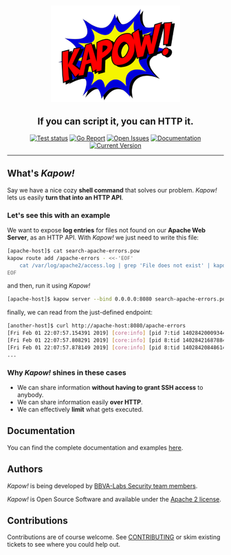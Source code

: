 <p align="center">
  <img alt="Kapow! Logo" src="https://raw.githubusercontent.com/BBVA/kapow/master/docs/source/_static/logo.png" width=300 />
  <h2 align="center">If you can script it, you can HTTP it.</h2>
  <p align="center">
    <a href="https://circleci.com/gh/BBVA/kapow/tree/master"><img alt="Test status" src="https://circleci.com/gh/BBVA/kapow/tree/master.svg?style=svg" /></a>
    <a href="https://goreportcard.com/badge/github.com/bbva/kapow"><img alt="Go Report" src="https://goreportcard.com/badge/github.com/bbva/kapow" /></a>
    <a href="https://github.com/BBVA/kapow/issues/"><img alt="Open Issues" src="https://img.shields.io/github/issues/BBVA/kapow" /></a>
    <a href="https://kapow.readthedocs.io"><img alt="Documentation" src="https://img.shields.io/readthedocs/kapow" /></a>
    <a href="https://github.com/BBVA/kapow/releases"><img alt="Current Version" src="https://img.shields.io/github/v/release/BBVA/kapow?include_prereleases" /></a>
  </p>
</p>

---

## What's *Kapow!*

Say we have a nice cozy **shell command** that solves our problem. *Kapow!* lets
us easily **turn that into an HTTP API**.


### Let's see this with an example

We want to expose **log entries** for files not found on our **Apache Web
Server**, as an HTTP API.  With *Kapow!* we just need to write this file:

```bash
[apache-host]$ cat search-apache-errors.pow
kapow route add /apache-errors - <<-'EOF'
    cat /var/log/apache2/access.log | grep 'File does not exist' | kapow set /response/body
EOF
```

and then, run it using *Kapow!*

```bash
[apache-host]$ kapow server --bind 0.0.0.0:8080 search-apache-errors.pow
```

finally, we can read from the just-defined endpoint:

```bash
[another-host]$ curl http://apache-host:8080/apache-errors
[Fri Feb 01 22:07:57.154391 2019] [core:info] [pid 7:tid 140284200093440] [client 172.17.0.1:50756] AH00128: File does not exist: /usr/var/www/mysite/favicon.ico
[Fri Feb 01 22:07:57.808291 2019] [core:info] [pid 8:tid 140284216878848] [client 172.17.0.1:50758] AH00128: File does not exist: /usr/var/www/mysite/favicon.ico
[Fri Feb 01 22:07:57.878149 2019] [core:info] [pid 8:tid 140284208486144] [client 172.17.0.1:50758] AH00128: File does not exist: /usr/var/www/mysite/favicon.ico
...
```

### Why *Kapow!* shines in these cases

- We can share information **without having to grant SSH access** to anybody.
- We can share information easily **over HTTP**.
- We can effectively **limit** what gets executed.


## Documentation

You can find the complete documentation and examples [here](https://kapow.readthedocs.io).


## Authors

*Kapow!* is being developed by [BBVA-Labs Security team members](https://github.com/BBVA/kapow/blob/master/AUTHORS.rst).

*Kapow!* is Open Source Software and available under the [Apache 2
license](https://raw.githubusercontent.com/BBVA/kapow/master/LICENSE).


## Contributions

Contributions are of course welcome.  See
[CONTRIBUTING](https://raw.githubusercontent.com/BBVA/kapow/blob/master/CONTRIBUTING.rst)
or skim existing tickets to see where you could help out.

